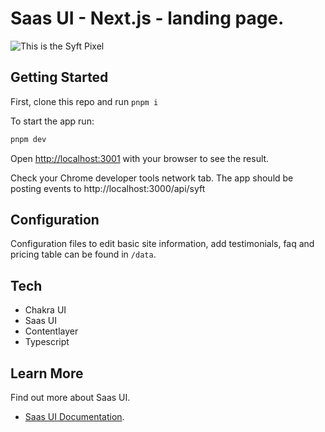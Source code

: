 # Saas UI - Next.js - landing page.

![This is the Syft Pixel](https://event.syftdata.com/svg?key=test)

## Getting Started

First, clone this repo and run `pnpm i`

To start the app run:

```bash
pnpm dev
```

Open [http://localhost:3001](http://localhost:3001) with your browser to see the result.

Check your Chrome developer tools network tab. The app should be posting events to http://localhost:3000/api/syft

## Configuration

Configuration files to edit basic site information, add testimonials, faq and pricing table can be found in `/data`.

## Tech

- Chakra UI
- Saas UI
- Contentlayer
- Typescript

## Learn More

Find out more about Saas UI.

- [Saas UI Documentation](https://saas-ui.dev/docs/introduction).
